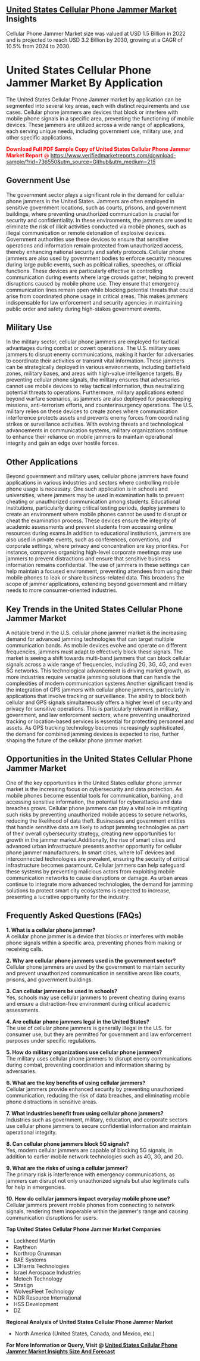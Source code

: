 <h2><a href="https://www.verifiedmarketreports.com/download-sample/?rid=736550&amp;utm_source=Github&amp;utm_medium=215" target="_blank">United States Cellular Phone Jammer Market</a> Insights</h2><p>Cellular Phone Jammer Market size was valued at USD 1.5 Billion in 2022 and is projected to reach USD 3.2 Billion by 2030, growing at a CAGR of 10.5% from 2024 to 2030.</p><p><div><h1>United States Cellular Phone Jammer Market By Application</h1>The United States Cellular Phone Jammer market by application can be segmented into several key areas, each with distinct requirements and use cases. Cellular phone jammers are devices that block or interfere with mobile phone signals in a specific area, preventing the functioning of mobile devices. These jammers are utilized across a wide range of applications, each serving unique needs, including government use, military use, and other specific applications.<p><p><span class=""><span style="color: #ff0000;"><strong>Download Full PDF Sample Copy of United States Cellular Phone Jammer Market Report</strong> @ </span><a href="https://www.verifiedmarketreports.com/download-sample/?rid=736550&amp;utm_source=Github&amp;utm_medium=215" target="_blank">https://www.verifiedmarketreports.com/download-sample/?rid=736550&amp;utm_source=Github&amp;utm_medium=215</a></span></p></p><h2>Government Use</h2>The government sector plays a significant role in the demand for cellular phone jammers in the United States. Jammers are often employed in sensitive government locations, such as courts, prisons, and government buildings, where preventing unauthorized communication is crucial for security and confidentiality. In these environments, the jammers are used to eliminate the risk of illicit activities conducted via mobile phones, such as illegal communication or remote detonation of explosive devices. Government authorities use these devices to ensure that sensitive operations and information remain protected from unauthorized access, thereby enhancing national security and safety protocols. Cellular phone jammers are also used by government bodies to enforce security measures during large public events, such as political rallies, speeches, or official functions. These devices are particularly effective in controlling communication during events where large crowds gather, helping to prevent disruptions caused by mobile phone use. They ensure that emergency communication lines remain open while blocking potential threats that could arise from coordinated phone usage in critical areas. This makes jammers indispensable for law enforcement and security agencies in maintaining public order and safety during high-stakes government events.<h2>Military Use</h2>In the military sector, cellular phone jammers are employed for tactical advantages during combat or covert operations. The U.S. military uses jammers to disrupt enemy communications, making it harder for adversaries to coordinate their activities or transmit vital information. These jammers can be strategically deployed in various environments, including battlefield zones, military bases, and areas with high-value intelligence targets. By preventing cellular phone signals, the military ensures that adversaries cannot use mobile devices to relay tactical information, thus neutralizing potential threats to operations. Furthermore, military applications extend beyond warfare scenarios, as jammers are also deployed for peacekeeping missions, anti-terrorism efforts, and counterinsurgency operations. The U.S. military relies on these devices to create zones where communication interference protects assets and prevents enemy forces from coordinating strikes or surveillance activities. With evolving threats and technological advancements in communication systems, military organizations continue to enhance their reliance on mobile jammers to maintain operational integrity and gain an edge over hostile forces.<h2>Other Applications</h2>Beyond government and military uses, cellular phone jammers have found applications in various industries and sectors where controlling mobile phone usage is necessary. One such application is in schools and universities, where jammers may be used in examination halls to prevent cheating or unauthorized communication among students. Educational institutions, particularly during critical testing periods, deploy jammers to create an environment where mobile phones cannot be used to disrupt or cheat the examination process. These devices ensure the integrity of academic assessments and prevent students from accessing online resources during exams.In addition to educational institutions, jammers are also used in private events, such as conferences, conventions, and corporate settings, where privacy and concentration are key priorities. For instance, companies organizing high-level corporate meetings may use jammers to prevent distractions and ensure that sensitive business information remains confidential. The use of jammers in these settings can help maintain a focused environment, preventing attendees from using their mobile phones to leak or share business-related data. This broadens the scope of jammer applications, extending beyond government and military needs to more consumer-oriented industries.<h2>Key Trends in the United States Cellular Phone Jammer Market</h2>A notable trend in the U.S. cellular phone jammer market is the increasing demand for advanced jamming technologies that can target multiple communication bands. As mobile devices evolve and operate on different frequencies, jammers must adapt to effectively block these signals. The market is seeing a shift towards multi-band jammers that can block cellular signals across a wide range of frequencies, including 2G, 3G, 4G, and even 5G networks. This technological advancement is driving market growth, as more industries require versatile jamming solutions that can handle the complexities of modern communication systems.Another significant trend is the integration of GPS jammers with cellular phone jammers, particularly in applications that involve tracking or surveillance. The ability to block both cellular and GPS signals simultaneously offers a higher level of security and privacy for sensitive operations. This is particularly relevant in military, government, and law enforcement sectors, where preventing unauthorized tracking or location-based services is essential for protecting personnel and assets. As GPS tracking technology becomes increasingly sophisticated, the demand for combined jamming devices is expected to rise, further shaping the future of the cellular phone jammer market.<h2>Opportunities in the United States Cellular Phone Jammer Market</h2>One of the key opportunities in the United States cellular phone jammer market is the increasing focus on cybersecurity and data protection. As mobile phones become essential tools for communication, banking, and accessing sensitive information, the potential for cyberattacks and data breaches grows. Cellular phone jammers can play a vital role in mitigating such risks by preventing unauthorized mobile access to secure networks, reducing the likelihood of data theft. Businesses and government entities that handle sensitive data are likely to adopt jamming technologies as part of their overall cybersecurity strategy, creating new opportunities for growth in the jammer market.Additionally, the rise of smart cities and advanced urban infrastructure presents another opportunity for cellular phone jammer manufacturers. In smart cities, where IoT devices and interconnected technologies are prevalent, ensuring the security of critical infrastructure becomes paramount. Cellular jammers can help safeguard these systems by preventing malicious actors from exploiting mobile communication networks to cause disruptions or damage. As urban areas continue to integrate more advanced technologies, the demand for jamming solutions to protect smart city ecosystems is expected to increase, presenting a lucrative opportunity for the industry.<h2>Frequently Asked Questions (FAQs)</h2><p><strong>1. What is a cellular phone jammer?</strong><br> A cellular phone jammer is a device that blocks or interferes with mobile phone signals within a specific area, preventing phones from making or receiving calls.</p><p><strong>2. Why are cellular phone jammers used in the government sector?</strong><br> Cellular phone jammers are used by the government to maintain security and prevent unauthorized communication in sensitive areas like courts, prisons, and government buildings.</p><p><strong>3. Can cellular jammers be used in schools?</strong><br> Yes, schools may use cellular jammers to prevent cheating during exams and ensure a distraction-free environment during critical academic assessments.</p><p><strong>4. Are cellular phone jammers legal in the United States?</strong><br> The use of cellular phone jammers is generally illegal in the U.S. for consumer use, but they are permitted for government and law enforcement purposes under specific regulations.</p><p><strong>5. How do military organizations use cellular phone jammers?</strong><br> The military uses cellular phone jammers to disrupt enemy communications during combat, preventing coordination and information sharing by adversaries.</p><p><strong>6. What are the key benefits of using cellular jammers?</strong><br> Cellular jammers provide enhanced security by preventing unauthorized communication, reducing the risk of data breaches, and eliminating mobile phone distractions in sensitive areas.</p><p><strong>7. What industries benefit from using cellular phone jammers?</strong><br> Industries such as government, military, education, and corporate sectors use cellular phone jammers to secure confidential information and maintain operational integrity.</p><p><strong>8. Can cellular phone jammers block 5G signals?</strong><br> Yes, modern cellular jammers are capable of blocking 5G signals, in addition to earlier mobile network technologies such as 4G, 3G, and 2G.</p><p><strong>9. What are the risks of using a cellular jammer?</strong><br> The primary risk is interference with emergency communications, as jammers can disrupt not only unauthorized signals but also legitimate calls for help in emergencies.</p><p><strong>10. How do cellular jammers impact everyday mobile phone use?</strong><br> Cellular jammers prevent mobile phones from connecting to network signals, rendering them inoperable within the jammer's range and causing communication disruptions for users.</p></div></p><p><strong>Top United States Cellular Phone Jammer Market Companies</strong></p><div data-test-id=""><p><li>Lockheed Martin</li><li> Raytheon</li><li> Northrop Grumman</li><li> BAE Systems</li><li> L3Harris Technologies</li><li> Israel Aerospace Industries</li><li> Mctech Technology</li><li> Stratign</li><li> WolvesFleet Technology</li><li> NDR Resource International</li><li> HSS Development</li><li> DZ</li></p><div><strong>Regional Analysis of&nbsp;United States Cellular Phone Jammer Market</strong></div><ul><li dir="ltr"><p dir="ltr">North America&nbsp;(United States, Canada, and Mexico, etc.)</p></li></ul><p><strong>For More Information or Query, Visit @&nbsp;</strong><strong><a href="https://www.verifiedmarketreports.com/product/cellular-phone-jammer-market/?utm_source=Github&amp;utm_medium=215" target="_blank">United States Cellular Phone Jammer Market Insights Size And Forecast</a></strong></p></div>
